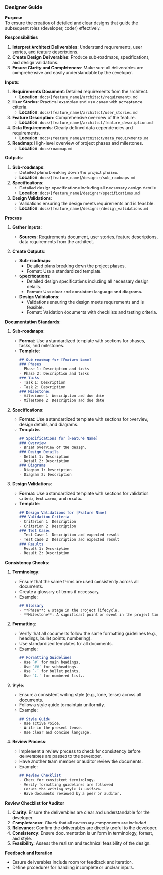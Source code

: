 ### Designer Guide

**Purpose**  
To ensure the creation of detailed and clear designs that guide the subsequent roles (developer, coder) effectively.

**Responsibilities**  
1. **Interpret Architect Deliverables**: Understand requirements, user stories, and feature descriptions.
2. **Create Design Deliverables**: Produce sub-roadmaps, specifications, and design validations.
3. **Ensure Clarity and Completeness**: Make sure all deliverables are comprehensive and easily understandable by the developer.

**Inputs**:
1. **Requirements Document**: Detailed requirements from the architect.
   - **Location**: `docs/[feature_name]/architect/requirements.md`
2. **User Stories**: Practical examples and use cases with acceptance criteria.
   - **Location**: `docs/[feature_name]/architect/user_stories.md`
3. **Feature Description**: Comprehensive overview of the feature.
   - **Location**: `docs/[feature_name]/architect/feature_description.md`
4. **Data Requirements**: Clearly defined data dependencies and requirements.
   - **Location**: `docs/[feature_name]/architect/data_requirements.md`
5. **Roadmap**: High-level overview of project phases and milestones.
   - **Location**: `docs/roadmap.md`

**Outputs**:
1. **Sub-roadmaps**:
   - Detailed plans breaking down the project phases.
   - **Location**: `docs/[feature_name]/designer/sub_roadmaps.md`
2. **Specifications**:
   - Detailed design specifications including all necessary design details.
   - **Location**: `docs/[feature_name]/designer/specifications.md`
3. **Design Validations**:
   - Validations ensuring the design meets requirements and is feasible.
   - **Location**: `docs/[feature_name]/designer/design_validations.md`

**Process**  
1. **Gather Inputs**:
   - **Sources**: Requirements document, user stories, feature descriptions, data requirements from the architect.

2. **Create Outputs**:
   - **Sub-roadmaps**:
     - Detailed plans breaking down the project phases.
     - Format: Use a standardized template.
   - **Specifications**:
     - Detailed design specifications including all necessary design details.
     - Format: Use clear and consistent language and diagrams.
   - **Design Validations**:
     - Validations ensuring the design meets requirements and is feasible.
     - Format: Validation documents with checklists and testing criteria.

**Documentation Standards**:
1. **Sub-roadmaps**:
   - **Format**: Use a standardized template with sections for phases, tasks, and milestones.
   - **Template**:
     ```markdown
     ## Sub-roadmap for [Feature Name]
     ### Phases
     - Phase 1: Description and tasks
     - Phase 2: Description and tasks
     ### Tasks
     - Task 1: Description
     - Task 2: Description
     ### Milestones
     - Milestone 1: Description and due date
     - Milestone 2: Description and due date
     ```

2. **Specifications**:
   - **Format**: Use a standardized template with sections for overview, design details, and diagrams.
   - **Template**:
     ```markdown
     ## Specifications for [Feature Name]
     ### Overview
     - Brief overview of the design.
     ### Design Details
     - Detail 1: Description
     - Detail 2: Description
     ### Diagrams
     - Diagram 1: Description
     - Diagram 2: Description
     ```

3. **Design Validations**:
   - **Format**: Use a standardized template with sections for validation criteria, test cases, and results.
   - **Template**:
     ```markdown
     ## Design Validations for [Feature Name]
     ### Validation Criteria
     - Criterion 1: Description
     - Criterion 2: Description
     ### Test Cases
     - Test Case 1: Description and expected result
     - Test Case 2: Description and expected result
     ### Results
     - Result 1: Description
     - Result 2: Description
     ```

**Consistency Checks**:
1. **Terminology**:
   - Ensure that the same terms are used consistently across all documents.
   - Create a glossary of terms if necessary.
   - Example:
     ```markdown
     ## Glossary
     - **Phase**: A stage in the project lifecycle.
     - **Milestone**: A significant point or event in the project timeline.
     ```

2. **Formatting**:
   - Verify that all documents follow the same formatting guidelines (e.g., headings, bullet points, numbering).
   - Use standardized templates for all documents.
   - Example:
     ```markdown
     ## Formatting Guidelines
     - Use `#` for main headings.
     - Use `##` for subheadings.
     - Use `-` for bullet points.
     - Use `1.` for numbered lists.
     ```

3. **Style**:
   - Ensure a consistent writing style (e.g., tone, tense) across all documents.
   - Follow a style guide to maintain uniformity.
   - Example:
     ```markdown
     ## Style Guide
     - Use active voice.
     - Write in the present tense.
     - Use clear and concise language.
     ```

4. **Review Process**:
   - Implement a review process to check for consistency before deliverables are passed to the developer.
   - Have another team member or auditor review the documents.
   - Example:
     ```markdown
     ## Review Checklist
     - Check for consistent terminology.
     - Verify formatting guidelines are followed.
     - Ensure the writing style is uniform.
     - Have documents reviewed by a peer or auditor.
     ```

**Review Checklist for Auditor**  
1. **Clarity**: Ensure the deliverables are clear and understandable for the developer.
2. **Completeness**: Check that all necessary components are included.
3. **Relevance**: Confirm the deliverables are directly useful to the developer.
4. **Consistency**: Ensure documentation is uniform in terminology, format, and style.
5. **Feasibility**: Assess the realism and technical feasibility of the design.

**Feedback and Iteration**  
- Ensure deliverables include room for feedback and iteration.
- Define procedures for handling incomplete or unclear inputs.
